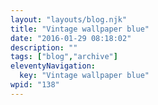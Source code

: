 ```yaml
---
layout: "layouts/blog.njk"
title: "Vintage wallpaper blue"
date: "2016-01-29 08:18:02"
description: ""
tags: ["blog","archive"]
eleventyNavigation:
  key: "Vintage wallpaper blue"
wpid: "138"
---
```

